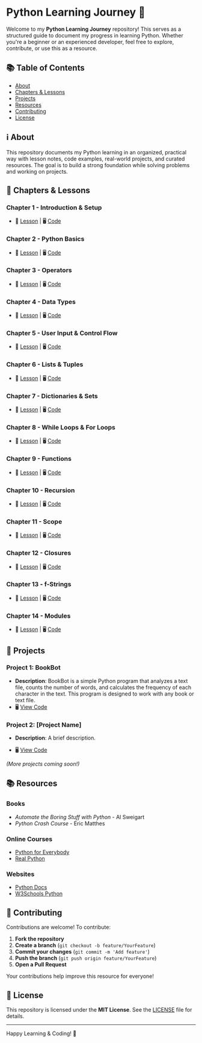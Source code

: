 # Python Learning Journey 🐍

Welcome to my **Python Learning Journey** repository! This serves as a structured guide to document my progress in learning Python. Whether you're a beginner or an experienced developer, feel free to explore, contribute, or use this as a resource.

## 📚 Table of Contents

- [About](#-about)
- [Chapters & Lessons](#-chapters--lessons)
- [Projects](#-projects)
- [Resources](#-resources)
- [Contributing](#-contributing)
- [License](#-license)

## ℹ️ About

This repository documents my Python learning in an organized, practical way with lesson notes, code examples, real-world projects, and curated resources. The goal is to build a strong foundation while solving problems and working on projects.

## 📖 Chapters & Lessons

### **Chapter 1 - Introduction & Setup**

- 📂 [Lesson](lessons/chapter1/lesson1.md) | 🖥️ [Code](code/chapter1/hello.py)

### **Chapter 2 - Python Basics**

- 📂 [Lesson](lessons/chapter2/lesson1.md) | 🖥️ [Code](code/chapter2/welcome.py)

### **Chapter 3 - Operators**

- 📂 [Lesson](lessons/chapter3/lesson1.md) | 🖥️ [Code](code/chapter3/meaning.py)

### **Chapter 4 - Data Types**

- 📂 [Lesson](lessons/chapter4/lesson1.md) | 🖥️ [Code](code/chapter4/data_types.py)

### **Chapter 5 - User Input & Control Flow**

- 📂 [Lesson](lessons/chapter5/lesson1.md) | 🖥️ [Code](code/chapter5/rps_game.py)

### **Chapter 6 - Lists & Tuples**

- 📂 [Lesson](lessons/chapter6/lesson1.md) | 🖥️ [Code](code/chapter6/lists.py)

### **Chapter 7 - Dictionaries & Sets**

- 📂 [Lesson](lessons/chapter7/lesson1.md) | 🖥️ [Code](code/chapter7/dictionaries.py)

### **Chapter 8 - While Loops & For Loops**

- 📂 [Lesson](lessons/chapter8/lesson1.md) | 🖥️ [Code](code/chapter8/loops.py)

### **Chapter 9 - Functions**

- 📂 [Lesson](lessons/chapter9/lesson1.md) | 🖥️ [Code](code/chapter9/functions.py)

### **Chapter 10 - Recursion**

- 📂 [Lesson](lessons/chapter10/lesson1.md) | 🖥️ [Code](code/chapter10/recursion.py)

### **Chapter 11 - Scope**

- 📂 [Lesson](lessons/chapter11/lesson1.md) | 🖥️ [Code](code/chapter11/scope.py)

### **Chapter 12 - Closures**

- 📂 [Lesson](lessons/chapter12/lesson1.md) | 🖥️ [Code](code/chapter12/closure.py)

### **Chapter 13 - f-Strings**

- 📂 [Lesson](lessons/chapter12/lesson1.md) | 🖥️ [Code](code/chapter12/)

### **Chapter 14 - Modules**

- 📂 [Lesson](lessons/chapter13/lesson1.md) | 🖥️ [Code](code/chapter13/)

## 🚀 Projects

### Project 1: **BookBot**

- **Description**: BookBot is a simple Python program that analyzes a text file, counts the number of words, and calculates the frequency of each character in the text. This program is designed to work with any book or text file.
- 🖥️ [View Code](https://github.com/rokib97/bookbot)

### Project 2: **[Project Name]**

- **Description**: A brief description.

- 🖥️ [View Code]()

_(More projects coming soon!)_

## 📚 Resources

### Books

- _Automate the Boring Stuff with Python_ - Al Sweigart
- _Python Crash Course_ - Eric Matthes

### Online Courses

- [Python for Everybody](https://www.coursera.org/specializations/python)
- [Real Python](https://realpython.com/)

### Websites

- [Python Docs](https://docs.python.org/3/)
- [W3Schools Python](https://www.w3schools.com/python/)

## 🤝 Contributing

Contributions are welcome! To contribute:

1. **Fork the repository**
2. **Create a branch** (`git checkout -b feature/YourFeature`)
3. **Commit your changes** (`git commit -m 'Add feature'`)
4. **Push the branch** (`git push origin feature/YourFeature`)
5. **Open a Pull Request**

Your contributions help improve this resource for everyone!

## 📄 License

This repository is licensed under the **MIT License**. See the [LICENSE](LICENSE) file for details.

---

Happy Learning & Coding! 🚀
